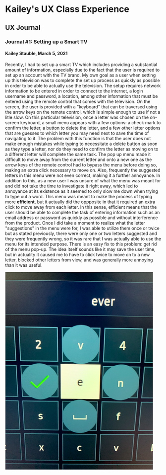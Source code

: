 # Kailey's UX Class Experience

## UX Journal

### Journal #1: Setting up a Smart TV
#### Kailey Stauble, March 5, 2021

Recently, I had to set up a smart TV which includes providing a substantial amount of information, especially due to the fact that the user is required to set up an account with the TV brand. My own goal as a user when setting up this television was to complete the set up process as quickly as possible in order to be able to actually use the television. The setup requires network information to be entered in order to connect to the internet, a login username and password, a location, among other information that must be entered using the remote control that comes with the television. On the screen, the user is provided with a "keyboard" that can be traversed using the arrow keys on the remote control, which is simple enough to use if not a litle slow. On this particular television, once a letter was chosen on the on-screen keyboard, a small menu appears with a few options: a check mark to confirm the letter, a button to delete the letter, and a few other letter options that are guesses to which letter you may need next to save the time of navigating to it. The problem with this function is that the user does not make enough mistakes while typing to necessitate a delete button as soon as they type a letter, nor do they need to confirm the letter as moving on to a different letter will complete the same task. The pop up menu made it difficult to move away from the current letter and onto a new one as the arrow keys of the remote control had to bypass the menu before doing so, making an extra click necessary to move on. Also, frequently the suggested letters in this menu were not even correct, making it a further annoyance. In addition to this, as a new user I was unsure of what the menu was meant for and did not take the time to investigate it right away, which led to annoyance at its existence as it seemed to only slow me down when trying to type out a word. This menu was meant to make the process of typing more **efficient**, but it actually did the oppposite in that it required an extra click to move away from each letter. In this sense, efficient means that the user should be able to complete the task of entering information such as an email address or password as quickly as possible and without interference from the product. Once I did take a moment to realize what the letter "suggestions" in the menu were for, I was able to utilize them once or twice but as stated previously, there were only one or two letters suggested and they were frequently wrong, so it was rare that I was actually able to use the menu for its intended purpose. There is an easy fix to this problem: get rid of the menu pop-up. The idea itself sounds like it may save the user time, but in actuality it caused me to have to click twice to move on to a new letter, blocked other letters from view, and was generally more annoying than it was useful. 


![SmartTV](./smartTV.png)
